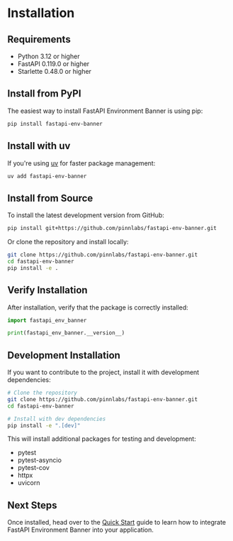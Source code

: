 # Installation

## Requirements

- Python 3.12 or higher
- FastAPI 0.119.0 or higher
- Starlette 0.48.0 or higher

## Install from PyPI

The easiest way to install FastAPI Environment Banner is using pip:

```bash
pip install fastapi-env-banner
```

## Install with uv

If you're using [uv](https://github.com/astral-sh/uv) for faster package management:

```bash
uv add fastapi-env-banner
```

## Install from Source

To install the latest development version from GitHub:

```bash
pip install git+https://github.com/pinnlabs/fastapi-env-banner.git
```

Or clone the repository and install locally:

```bash
git clone https://github.com/pinnlabs/fastapi-env-banner.git
cd fastapi-env-banner
pip install -e .
```

## Verify Installation

After installation, verify that the package is correctly installed:

```python
import fastapi_env_banner

print(fastapi_env_banner.__version__)
```

## Development Installation

If you want to contribute to the project, install it with development dependencies:

```bash
# Clone the repository
git clone https://github.com/pinnlabs/fastapi-env-banner.git
cd fastapi-env-banner

# Install with dev dependencies
pip install -e ".[dev]"
```

This will install additional packages for testing and development:

- pytest
- pytest-asyncio
- pytest-cov
- httpx
- uvicorn

## Next Steps

Once installed, head over to the [Quick Start](usage/quick-start.md) guide to learn how to integrate FastAPI Environment Banner into your application.
